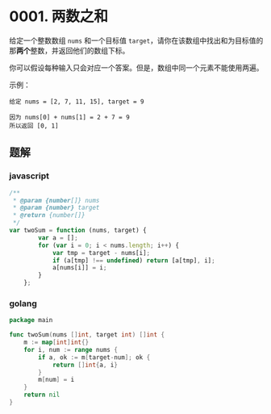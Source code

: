 # 0001. 两数之和

给定一个整数数组 `nums` 和一个目标值 `target`，请你在该数组中找出和为目标值的那**两个**整数，并返回他们的数组下标。

你可以假设每种输入只会对应一个答案。但是，数组中同一个元素不能使用两遍。

示例：

```
给定 nums = [2, 7, 11, 15], target = 9

因为 nums[0] + nums[1] = 2 + 7 = 9
所以返回 [0, 1]
```

## 题解

### javascript

```javascript
/**
 * @param {number[]} nums
 * @param {number} target
 * @return {number[]}
 */
var twoSum = function (nums, target) {
        var a = [];
        for (var i = 0; i < nums.length; i++) {
            var tmp = target - nums[i];
            if (a[tmp] !== undefined) return [a[tmp], i];
            a[nums[i]] = i;
        }
    };
```

### golang

```go
package main

func twoSum(nums []int, target int) []int {
	m := map[int]int{}
	for i, num := range nums {
		if a, ok := m[target-num]; ok {
			return []int{a, i}
		}
		m[num] = i
	}
	return nil
}
```

